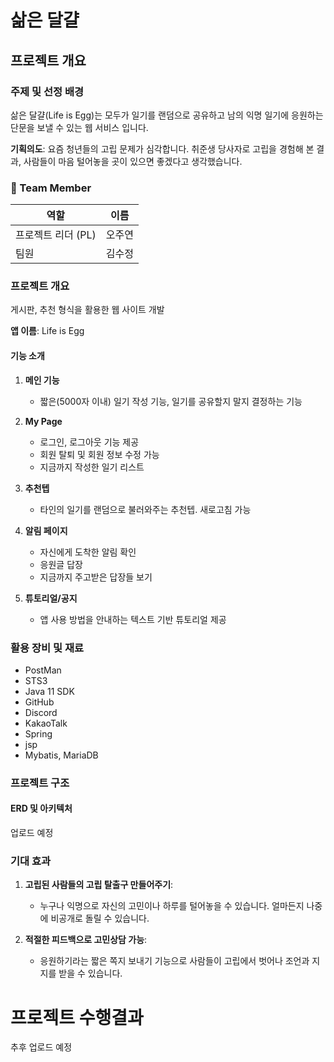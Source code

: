 # 삶은 달걀

## 프로젝트 개요

### 주제 및 선정 배경

삶은 달걀(Life is Egg)는 모두가 일기를 랜덤으로 공유하고 남의 익명 일기에 응원하는 단문을 보낼 수 있는 웹 서비스 입니다.  

**기획의도**: 요즘 청년들의 고립 문제가 심각합니다. 취준생 당사자로 고립을 경험해 본 결과, 사람들이 마음 털어놓을 곳이 있으면 좋겠다고 생각했습니다. 


### 🔎 Team Member

| 역할 | 이름 |
| --- | --- |
| 프로젝트 리더 (PL) | 오주연 |
| 팀원 | 김수정 |

### 프로젝트 개요

게시판, 추천 형식을 활용한 웹 사이트 개발 

**앱 이름**: Life is Egg

#### 기능 소개

1. **메인 기능**
    - 짧은(5000자 이내) 일기 작성 기능, 일기를 공유할지 말지 결정하는 기능 

2. **My Page**
    - 로그인, 로그아웃 기능 제공
    - 회원 탈퇴 및 회원 정보 수정 가능
    - 지금까지 작성한 일기 리스트

3. **추천텝**
    - 타인의 일기를 랜덤으로 불러와주는 추천텝. 새로고침 가능
  
4. **알림 페이지**
    - 자신에게 도착한 알림 확인
    - 응원글 답장
    - 지금까지 주고받은 답장들 보기 
   
6. **튜토리얼/공지**
    - 앱 사용 방법을 안내하는 텍스트 기반 튜토리얼 제공

### 활용 장비 및 재료


- PostMan
- STS3
- Java 11 SDK
- GitHub
- Discord
- KakaoTalk
- Spring
- jsp
- Mybatis, MariaDB

### 프로젝트 구조

#### ERD 및 아키텍처

업로드 예정 

### 기대 효과

1. **고립된 사람들의 고립 탈출구 만들어주기**:
    - 누구나 익명으로 자신의 고민이나 하루를 털어놓을 수 있습니다. 얼마든지 나중에 비공개로 돌릴 수 있습니다. 

2. **적절한 피드백으로 고민상담 가능**:
    - 응원하기라는 짧은 쪽지 보내기 기능으로 사람들이 고립에서 벗어나 조언과 지지를 받을 수 있습니다. 


# 프로젝트 수행결과

추후 업로드 예정 



